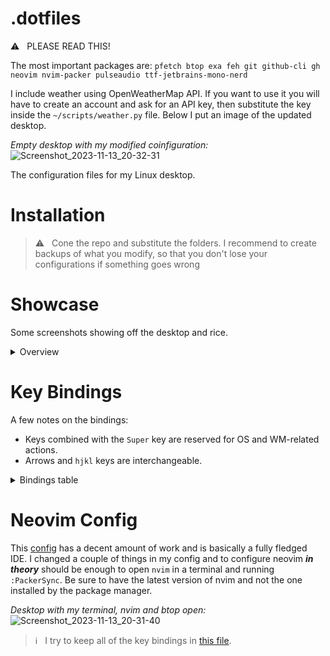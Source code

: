 # .dotfiles
⚠️ &nbsp; PLEASE READ THIS!

The most important packages are:
`pfetch btop exa feh git github-cli gh neovim nvim-packer pulseaudio ttf-jetbrains-mono-nerd`

I include weather using OpenWeatherMap API. If you want to use it you will have to create an account and ask for an API key, then substitute the key inside the `~/scripts/weather.py` file.
Below I put an image of the updated desktop.

*Empty desktop with my modified coinfiguration:*
![Screenshot_2023-11-13_20-32-31](https://github.com/k0ruy/dots/assets/71659265/9c213347-3fce-4ced-8c75-13c22e5aab73)


The configuration files for my Linux desktop.

# Installation

> ⚠️ &nbsp; Cone the repo and substitute the folders. I recommend to create backups of what you modify, so that you don't lose your configurations if something goes wrong

# Showcase

Some screenshots showing off the desktop and rice.

<details>

<summary>Overview</summary>

</br>

Wallpapers can be found at [this ImageGoNord repo](https://github.com/linuxdotexe/nordic-wallpapers) (they "norded" some nice wallpapers) and [locally](https://github.com/k0ruy/dots/tree/main/wallpapers).

</details>

# Key Bindings

A few notes on the bindings:

- Keys combined with the `Super` key are reserved for OS and WM-related actions.  
- Arrows and `hjkl` keys are interchangeable.

<details>

<summary>Bindings table</summary>

</br>

|  Binding  |  Action   |
| :-------: | :-------: |
| Super + d | File manager |
| Super + t | Terminal |
| Super + n | Neovim |
| Super + b | BTop++ |
| Super + Arrow | Cycle windows |
| Super + Shift + Arrow | Move window between workspaces |
| Super + Number | Go to workspace |
| Super + w | Web browser |

</details>

# Neovim Config

This [config](https://github.com/AlexvZyl/.dotfiles/tree/main/.config/nvim) has a decent amount of work and is basically a fully fledged IDE. I changed a couple of things in my config and to configure neovim ***in theory*** should be enough to open `nvim` in a terminal and running `:PackerSync`. Be sure to have the latest version of nvim and not the one installed by the package manager.

*Desktop with my terminal, nvim and btop open:*
![Screenshot_2023-11-13_20-31-40](https://github.com/k0ruy/dots/assets/71659265/61267048-9eac-4b7b-8679-93a392118ba3)

> ℹ️ &nbsp; I try to keep all of the key bindings in [this file](https://github.com/AlexvZyl/.dotfiles/blob/main/.config/nvim/lua/alex/key-bindings.lua).


